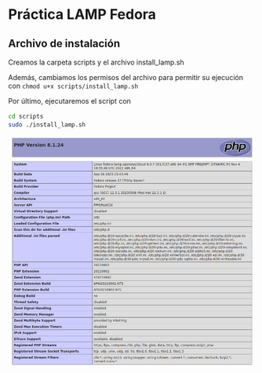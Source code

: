 # Práctica LAMP Fedora

## Archivo de instalación
Creamos la carpeta scripts y el archivo install_lamp.sh

Además, cambiamos los permisos del archivo para permitir su ejecución con `chmod u+x scripts/install_lamp.sh`


Por último, ejecutaremos el script con 
```bash
cd scripts
sudo ./install_lamp.sh
```

![](./imgs/resultado.png)